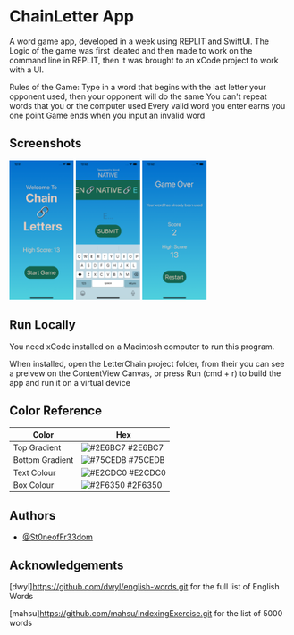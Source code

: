 #  ChainLetter App

A word game app, developed in a week using REPLIT and SwiftUI.
The Logic of the game was first ideated and then made to work on the command line in REPLIT, then it was brought to an xCode project to work with a UI. 

Rules of the Game:
Type in a word that begins with the last letter your opponent used, then your opponent will do the same
You can't repeat words that you or the computer used
Every valid word you enter earns you one point
Game ends when you input an invalid word

## Screenshots


<img src="./screenshots/TitleScreen.png" alt="Title Screen" width=115 height=250>
<img src="./screenshots/GameScreen.png" alt="Game Screen" width=115 height=250>
<img src="./screenshots/GameOverScreen.png" alt="Game Over Screen" width=115 height=250>

## Run Locally

You need xCode installed on a Macintosh computer to run this program.

When installed, open the LetterChain project folder, from their you can see a preivew on the ContentView Canvas, or press Run (cmd + r) to build the app and run it on a virtual device

## Color Reference

| Color             | Hex                                                                |
| ----------------- | ------------------------------------------------------------------ |
| Top Gradient| ![#2E6BC7](https://via.placeholder.com/10/2E6BC7/2E6BC7.png) #2E6BC7 |
| Bottom Gradient| ![#75CEDB](https://via.placeholder.com/10/75CEDB/75CEDB.png) #75CEDB |
| Text Colour | ![#E2CDC0](https://via.placeholder.com/10/E2CDC0/E2CDC0.png) #E2CDC0 |
| Box Colour| ![#2F6350](https://via.placeholder.com/10/2F6350/2F6350.png) #2F6350 |

## Authors

- [@St0neofFr33dom](https://github.com/St0neofFr33dom)

## Acknowledgements

[dwyl]https://github.com/dwyl/english-words.git for the full list of English Words

[mahsu]https://github.com/mahsu/IndexingExercise.git for the list of 5000 words


